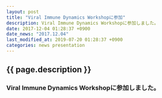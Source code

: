 ```yaml
---
layout: post
title: "Viral Immune Dynamics Workshopに参加"
description: Viral Immune Dynamics Workshopに参加しました。
date: 2017-12-04 01:28:37 +0900
date_news: "2017.12.04"
last_modified_at: 2019-07-20 01:28:37 +0900
categories: news presentation
---
```


## {{ page.description }}

### Viral Immune Dynamics Workshopに参加しました。
